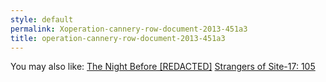 ```yaml
---
style: default
permalink: Xoperation-cannery-row-document-2013-451a3
title: operation-cannery-row-document-2013-451a3
---
```

You may also like:
[The Night Before [REDACTED]](http://scp-wiki.net/the-night-before-redacted)
[Strangers of Site-17: 105](http://scp-wiki.net/strangers-of-site-17)
